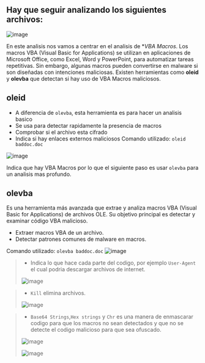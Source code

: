 ## Hay que seguir analizando los siguientes archivos:

![image](https://github.com/user-attachments/assets/8dc23c1c-7968-4273-8f2b-d3f62130abca)

En este analisis nos vamos a centrar en el analisis de **VBA Macros*. Los macros VBA (Visual Basic for Applications) se utilizan en aplicaciones de Microsoft Office, como Excel, Word y PowerPoint, para automatizar tareas repetitivas. Sin embargo, algunas macros pueden convertirse en malware si son diseñadas con intenciones maliciosas. Existen herramientas como **oleid** y **olevba** que detectan si hay uso de VBA Macros maliciosos.

## oleid
- A diferencia de `olevba`, esta herramienta es para hacer un analisis basico
- Se usa para detectar rapidamente la presencia de macros
- Comprobar si el archivo esta cifrado
- Indica si hay enlaces externos maliciosos
Comando utilizado: `oleid baddoc.doc`

![image](https://github.com/user-attachments/assets/fc33a9af-9a0d-432b-8417-81548b070834)

Indica que hay VBA Macros por lo que el siguiente paso es usar `olevba` para un analisis mas profundo.

## olevba
Es una herramienta más avanzada que extrae y analiza macros VBA (Visual Basic for Applications) de archivos OLE. Su objetivo principal es detectar y examinar código VBA malicioso.
- Extraer macros VBA de un archivo.
- Detectar patrones comunes de malware en macros.

Comando utilizado: `olevba baddoc.doc`
![image](https://github.com/user-attachments/assets/f47691c9-aaee-423f-b464-d6e34609cd07)

> - Indica lo que hace cada parte del codigo, por ejemplo `User-Agent` el cual podria descargar archivos de internet.
>
> ![image](https://github.com/user-attachments/assets/54dceb06-3826-4fa5-978d-9f0c7dd6e171)

 
> - `Kill` elimina archivos.
>   
> ![image](https://github.com/user-attachments/assets/b0daf486-ac62-4e2f-b2bd-741143904213)

> - `Base64 Strings`,`Hex strings` y `Chr` es una manera de enmascarar codigo para que los macros no sean detectados y que no se detecte el codigo malicioso para que sea ofuscado.
>
> ![image](https://github.com/user-attachments/assets/7239f99b-e906-41f4-a5b7-be6e83baf83a)
>
> ![image](https://github.com/user-attachments/assets/6fefe10e-3b16-4a5a-8ed1-d6454392b1ba)



  


